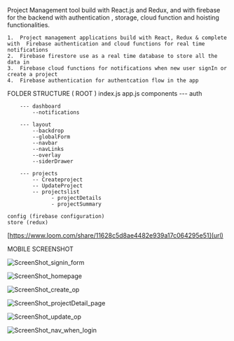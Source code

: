  
 Project Management tool build with React.js and Redux, and  with  firebase for the backend with  authentication , storage, cloud function and hoisting functionalities.

 	1.	Project management applications build with React, Redux & complete with  Firebase authentication and cloud functions for real time notifications 
	2.	Firebase firestore use as a real time database to store all the data in
	3.	Firebase cloud functions for notifications when new user signIn or create a project 
	4.	Firebase authentication for authentcation flow in the app

FOLDER STRUCTURE
( ROOT )
index.js
app.js
    components
        --- auth

        --- dashboard
            --notifications

        --- layout
            --backdrop
            --globalForm
            --navbar
            --navLinks
            --overlay
            --siderDrawer

        --- projects
            -- Createproject  
            -- UpdateProject
            -- projectslist 
                  - projectDetails 
                  - projectSummary 
    
    config (firebase configuration)
    store (redux)


 
 [https://www.loom.com/share/11628c5d8ae4482e939a17c064295e51](url)
 
 MOBILE SCREENSHOT
 
 ![ScreenShot_signin_form](https://user-images.githubusercontent.com/18241226/57472406-48da6580-7285-11e9-8fb3-bd8bdf2e2f95.png)
 
![ScreenShot_homepage](https://user-images.githubusercontent.com/18241226/57472401-4841cf00-7285-11e9-9588-c10d74a734a7.png)
 
![ScreenShot_create_op](https://user-images.githubusercontent.com/18241226/57472397-47a93880-7285-11e9-9579-ac7f0b538bbd.png)

![ScreenShot_projectDetail_page](https://user-images.githubusercontent.com/18241226/57472398-47a93880-7285-11e9-9c25-9ca304de66cb.png)

![ScreenShot_update_op](https://user-images.githubusercontent.com/18241226/57472400-4841cf00-7285-11e9-9852-4b5e5181d8f5.png)

![ScreenShot_nav_when_login](https://user-images.githubusercontent.com/18241226/57472403-4841cf00-7285-11e9-8d5d-1ccba9a1ed6c.png)

